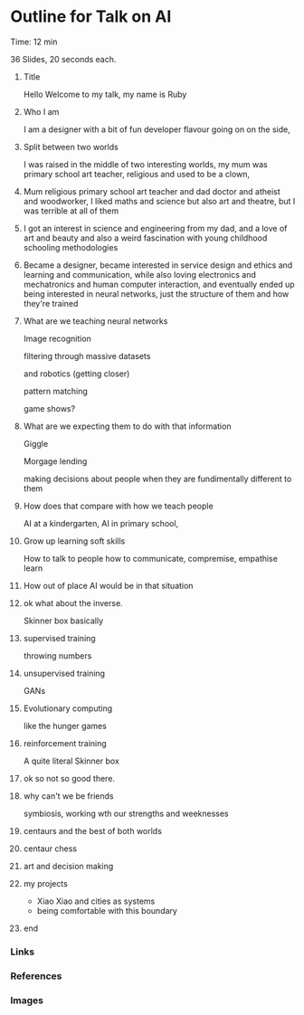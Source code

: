 # Outline for Talk on AI

Time: 12 min

36 Slides, 20 seconds each.

1. Title

   Hello Welcome to my talk, my name is Ruby

2. Who I am

   I am a designer with a bit of fun developer flavour going on on the side, 

3. Split between two worlds

   I was raised in the middle of two interesting worlds, my mum was primary school art teacher, religious and used to be a clown,

4. Mum religious primary school art teacher and dad doctor and atheist and woodworker, I liked maths and science but also art and theatre, but I was terrible at all of them

5. I got an interest in science and engineering from my dad, and a love of art and beauty and also a weird fascination with young childhood schooling methodologies

6. Became a designer, became interested in service design and ethics and learning and communication, while also loving electronics and mechatronics and human computer interaction, and eventually ended up being interested in neural networks, just the structure of them and how they're trained

7. What are we teaching neural networks

   Image recognition

   filtering through massive datasets

   and robotics (getting closer)

   pattern matching

   game shows?

8. What are we expecting them to do with that information

   Giggle

   Morgage lending

   making decisions about people when they are fundimentally different to them

9. How does that compare with how we teach people

   AI at a kindergarten, AI in primary school, 

10. Grow up learning soft skills

    How to talk to people how to communicate, compremise, empathise learn

11. How out of place AI would be in that situation

12. ok what about the inverse.

    Skinner box basically

13. supervised training

    throwing numbers

14. unsupervised training

    GANs

15. Evolutionary computing

    like the hunger games

16. reinforcement training

    A quite literal Skinner box

17. ok so not so good there.

18. why can't we be friends

    symbiosis, working wth our strengths and weeknesses

19. centaurs and the best of both worlds

20. centaur chess

21. art and decision making

22. my projects

    - Xiao Xiao and cities as systems
    - being comfortable with this boundary

23. end



### Links



### References



### Images

